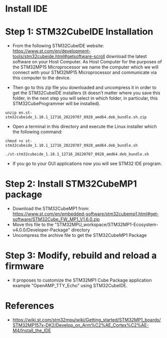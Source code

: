 # Install IDE

# Step 1: STM32CubeIDE Installation

- From the following STM32CubeIDE website: https://www.st.com/en/development-tools/stm32cubeide.html#getsoftware-scroll download the latest software on your Host Computer. As Host Computer for the purposes of the STM32MP15 Microprocessor we name the computer which we will connect with your STM32MP15 Microprocessor and communicate via this computer to the device.

- Then go to this zip file you downloaded and uncompress it in order to get the STM32CubeIDE installers (it doesn’t matter where you save this folder, in the next step you will select in which folder, in particular, this STM32CubeProgrammer will be installed).  

`unzip en.st-stm32cubeide_1.10.1_12716_20220707_0928_amd64.deb_bundle.sh.zip`

- Open a terminal in this directory and execute the Linux installer which the following command:  

`chmod +x st-stm32cubeide_1.10.1_12716_20220707_0928_amd64.deb_bundle.sh`  

`./st-stm32cubeide_1.10.1_12716_20220707_0928_amd64.deb_bundle.sh`

- If you go to your GUI applications now you will see STM32 IDE program.

# Step 2: Install STM32CubeMP1 package

- Download the STM32CubeMP1 from: https://www.st.com/en/embedded-software/stm32cubemp1.html#get-software/STM32Cube_FW_MP1_V1.6.0.zip
- Move this file to the "STM32MPU_workspace/STM32MP1-Ecosystem-v4.0.0/Developer-Package" directory 
- Uncompress the archive file to get the STM32CubeMP1 Package

# Step 3: Modify, rebuild and reload a firmware
- It proposes to customize the STM32MP1 Cube Package application example "OpenAMP_TTY_Echo" using STM32CubeIDE.



# References
- https://wiki.st.com/stm32mpu/wiki/Getting_started/STM32MP1_boards/STM32MP157x-DK2/Develop_on_Arm%C2%AE_Cortex%C2%AE-M4/Install_the_IDE
